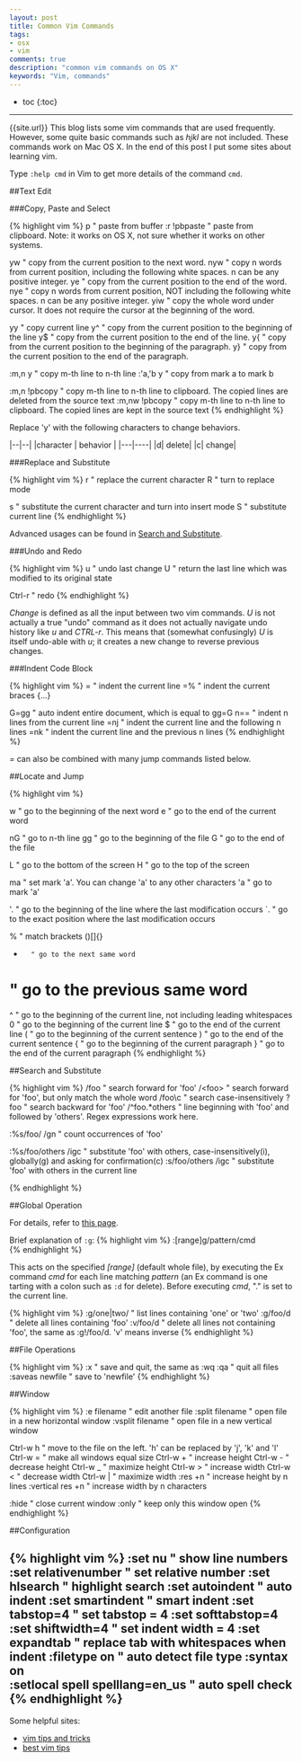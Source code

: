 ```yaml
---
layout: post
title: Common Vim Commands
tags:
- osx
- vim
comments: true
description: "common vim commands on OS X"
keywords: "Vim, commands"
---
```


* toc
{:toc}
---


{{site.url}}
This blog lists some vim commands that are used frequently. However, some quite basic commands such as *hjkl* are not included. These commands work on Mac OS X. In the end of this post I put some sites about learning vim.

Type `:help cmd` in Vim to get more details of the command `cmd`.

##Text Edit

###Copy, Paste and Select

{% highlight vim  %}
p       " paste from buffer
:r !pbpaste " paste from clipboard. Note: it works on OS X, not sure whether it works on other systems.

yw      " copy from the current position to the next word.
nyw     " copy n words from current position, including the following white spaces. n can be any positive integer.
ye      " copy from the current position to the end of the  word.
nye     " copy n words from current position, NOT including the following white spaces. n can be any positive integer.
yiw     " copy the whole word under cursor. It does not require the cursor at the beginning of the word.

yy      " copy current line
y^      " copy from the current  position to the beginning of the line
y$      " copy from the current position to the end of the line.
y{      " copy from the current position to the beginning of the paragraph.
y}      " copy from the current position to the end of the paragraph.

:m,n y  " copy m-th line to n-th line
:'a,'b y    " copy from mark a to mark b

:m,n !pbcopy    " copy m-th line to n-th line to clipboard. The copied lines are deleted from the source text
:m,nw !pbcopy   " copy m-th line to n-th line to clipboard. The copied lines are kept in the source text
{% endhighlight %}

Replace 'y' with the following characters to change behaviors.

|--|--|
|character | behavior |
|---|----|
|d| delete|
|c| change|

###Replace and Substitute

{% highlight vim %}
r       " replace the current character
R       " turn to replace mode

s       " substitute the current character and turn into insert mode
S       " substitute current line
{% endhighlight %}

Advanced usages can be found in <a href="#searchandsubstitute">Search and Substitute</a>.

###Undo and Redo

{% highlight vim %}
u       " undo last change
U       " return the last line which was modified to its original state

Ctrl-r  " redo 
{% endhighlight %}

*Change* is defined as all the input between two vim commands. *U* is not actually a true "undo" command as it does not actually navigate undo history like *u* and *CTRL-r*. This means that (somewhat confusingly) *U* is itself undo-able with *u*; it creates a new change to reverse previous changes.

###Indent Code Block

{% highlight vim %}
=       " indent the current line
=%      " indent the current braces {...}

G=gg    " auto indent entire document, which is equal to gg=G
n==     " indent n lines from the current line
=nj     " indent the current line and the following n lines
=nk     " indent the current line and the previous n lines
{% endhighlight %}

*=* can also be combined with many jump commands listed below.

##Locate and Jump

{% highlight vim %}

w       " go to the beginning of the next word
e       " go to the end of the current word

nG      " go to n-th line
gg      " go to the beginning of the file
G       " go to the end of the file

L       " go to the bottom of the screen
H       " go to the top of the screen

ma      " set mark 'a'. You can change 'a' to any other characters
'a      " go to mark 'a'

'.      " go to the beginning of the line where the last modification occurs
`.      " go to the exact position where the last modification occurs

%       " match brackets ()[]{}
*       " go to the next same word
#       " go to the previous same word
^       " go to the beginning of the current line, not including leading whitespaces
0       " go to the beginning of the current line
$       " go to the end of the current line
(       " go to the beginning of the current sentence
)       " go to the end of the current sentence
{       " go to the beginning of the current paragraph
}       " go to the end of the current paragraph
{% endhighlight %}

<a id="searchandsubstitute"></a>

##Search and Substitute

{% highlight vim %}
/foo        " search forward for 'foo'
/\<foo\>    " search forward for 'foo', but only match the whole word
/foo\c      " search case-insensitively
?foo        " search backward for 'foo'
/^foo.*others   " line beginning with 'foo' and followed by 'others'. Regex expressions work here.

:%s/foo/ /gn    " count occurrences of 'foo'

:%s/foo/others /igc " substitute 'foo' with others, case-insensitively(i), globally(g) and asking for confirmation(c) 
:s/foo/others /igc  " substitute 'foo' with others in the current line

{% endhighlight %}

##Global Operation 

For details, refer to <a href="http://vim.wikia.com/wiki/Power_of_g">this page</a>.

Brief explanation of `:g`:
{% highlight vim %}
:[range]g/pattern/cmd      
{% endhighlight %}

This acts on the specified *[range]* (default whole file), by executing the Ex command *cmd* for each line matching *pattern* (an Ex command is one tarting with a colon such as `:d` for delete). Before executing *cmd*, "." is set to the current line.

{% highlight vim %}
:g/one\|two/        " list lines containing 'one' or 'two'
:g/foo/d            " delete all lines containing 'foo'
:v/foo/d            " delete all lines not containing 'foo', the same as :g!/foo/d. 'v' means inverse
{% endhighlight %}

##File Operations

{% highlight vim %}
:x      " save and quit, the same as :wq
:qa     " quit all files
:saveas newfile    " save to 'newfile'
{% endhighlight %}

##Window

{% highlight vim %}
:e filename     " edit another file
:split filename " open file in a new horizontal window
:vsplit filename    " open file in a new vertical window

Ctrl-w h        " move to the file on the left. 'h' can be replaced by 'j', 'k' and 'l'
Ctrl-w =        " make all windows equal size
Ctrl-w +        " increase height
Ctrl-w -        " decrease height
Ctrl-w _        " maximize height
Ctrl-w >        " increase width
Ctrl-w <        " decrease width
Ctrl-w |        " maximize width
:res +n         " increase height by n lines
:vertical res +n    " increase width by n characters

:hide           " close current window
:only       " keep only this window open
{% endhighlight %}

##Configuration

{% highlight vim %}
:set nu     " show line numbers
:set relativenumber " set relative number
:set hlsearch   " highlight search
:set autoindent " auto indent
:set smartindent    " smart indent
:set tabstop=4  " set tabstop = 4 
:set softtabstop=4
:set shiftwidth=4   " set indent width = 4
:set expandtab  " replace tab with whitespaces when indent
:filetype on    " auto detect file type
:syntax on      
:setlocal spell spelllang=en_us " auto spell check
{% endhighlight %}
----
Some helpful sites:

- [vim tips and tricks](http://www.cs.oberlin.edu/~kuperman/help/vim/home.html)
- [best vim tips](http://vim.wikia.com/wiki/Best_Vim_Tips)

